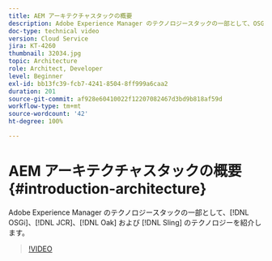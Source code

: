 ```yaml
---
title: AEM アーキテクチャスタックの概要
description: Adobe Experience Manager のテクノロジースタックの一部として、OSGi、JCR、Oak および Sling のテクノロジーを紹介します。
doc-type: technical video
version: Cloud Service
jira: KT-4260
thumbnail: 32034.jpg
topic: Architecture
role: Architect, Developer
level: Beginner
exl-id: bb13fc39-fcb7-4241-8504-8ff999a6caa2
duration: 201
source-git-commit: af928e60410022f12207082467d3bd9b818af59d
workflow-type: tm+mt
source-wordcount: '42'
ht-degree: 100%

---
```


# AEM アーキテクチャスタックの概要 {#introduction-architecture}

Adobe Experience Manager のテクノロジースタックの一部として、[!DNL OSGi]、[!DNL JCR]、[!DNL Oak] および [!DNL Sling] のテクノロジーを紹介します。

>[!VIDEO](https://video.tv.adobe.com/v/32034?quality=12&learn=on)

